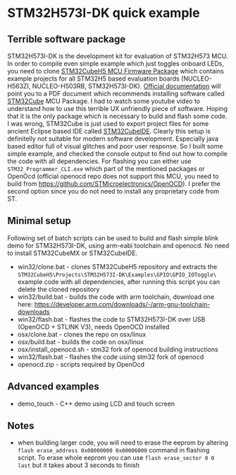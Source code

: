 # STM32H573I-DK quick example

## Terrible software package

STM32H573I-DK is the development kit for evaluation of STM32H573 MCU. In order to compile even simple example which just toggles onboard LEDs, you need to clone [STM32CubeH5 MCU Firmware Package](https://github.com/STMicroelectronics/STM32CubeH5) which contains example projects for all STM32H5 based evaluation boards (NUCLEO-H563ZI, NUCLEO-H503RB, STM32H573I-DK). [Official documentation](https://www.st.com/en/evaluation-tools/stm32h573i-dk.html#documentation) will point you to a PDF document which recommends installing software called [STM32Cube](https://www.st.com/en/ecosystems/stm32cube.html) MCU Package. I had to watch some youtube video to understand how to use this terrible UX unfriendly piece of software. Hoping that it is the only package which is necessary to build and flash some code. I was wrong, STM32Cube is just used to export project files for some ancient Eclipse based IDE called [STM32CubeIDE](https://www.st.com/en/development-tools/stm32cubeide.html). Clearly this setup is definitelly not suitable for modern software development. Especially java based editor full of visual glitches and poor user response. So I built some simple example, and checked the console output to find out how to compile the code with all dependencies. For flashing you can either use `STM32_Programmer_CLI.exe` which part of the mentioned packages or OpenOcd (official openocd repo does not support this MCU, you need to build from https://github.com/STMicroelectronics/OpenOCD). I prefer the second option since you do not need to install any proprietary code from ST.

## Minimal setup

Following set of batch scripts can be used to build and flash simple blink demo for STM32H573I-DK, using arm-eabi toolchain and openocd. No need to install STM32CubeMX or STM32CubeIDE.

- win32/clone.bat - clones STM32CubeH5 repository and extracts the `STM32CubeH5\Projects\STM32H573I-DK\Examples\GPIO\GPIO_IOToggle\` example code with all dependencies, after running this script you can delete the cloned repository
- win32/build.bat - builds the code with arm toolchain, download one here: https://developer.arm.com/downloads/-/arm-gnu-toolchain-downloads
- win32/flash.bat - flashes the code to STM32H573I-DK over USB (OpenOCD + STLINK V3), needs OpenOCD installed
- osx/clone.bat - clones the repo on osx/linux
- osx/build.bat - builds the code on osx/linux
- osx/install_openocd.sh - stm32 fork of openocd building instructions
- win32/flash.bat - flashes the code using stm32 fork of openocd
- openocd.zip - scripts required by OpenOcd

## Advanced examples
- demo_touch - C++ demo using LCD and touch screen

## Notes
- when building larger code, you will need to erase the eeprom by altering `flash erase_address 0x08000000 0x00006000` command in flashing script. To erase whole eeprom you can use `flash erase_sector 0 0 last` but it takes about 3 seconds to finish